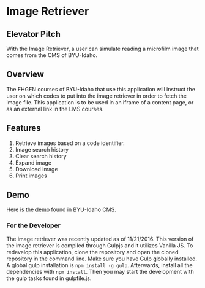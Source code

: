 # Image Retriever

## Elevator Pitch

With the Image Retriever, a user can simulate reading a microfilm image that comes from the CMS of BYU-Idaho.

## Overview

The FHGEN courses of BYU-Idaho that use this application will instruct the user on which codes to put into the image retriever in order to fetch the image file.  This application is to be used in an iframe of a content page, or as an external link in the LMS courses.

## Features 
1. Retrieve images based on a code identifier.
2. Image search history
3. Clear search history
4. Expand image
5. Download image
6. Print images

## Demo
Here is the [demo](https://content.byui.edu/file/92cc88d9-a083-4f8a-b8f1-ea8d2608f8fc/3/image-retriever.zip/image-retriever/index.html) found in BYU-Idaho CMS.

### For the Developer
The image retriever was recently updated as of 11/21/2016.  This version of the image retriever is compiled through Gulpjs and it utilizes Vanilla JS.  To redevelop this application, clone the repository and open the cloned repository in the command line.  Make sure you have Gulp globally installed.  A global gulp installation is `npm install -g gulp`.  Afterwards, install all the dependencies with `npm install`.  Then you may start the development with the gulp tasks found in gulpfile.js.
